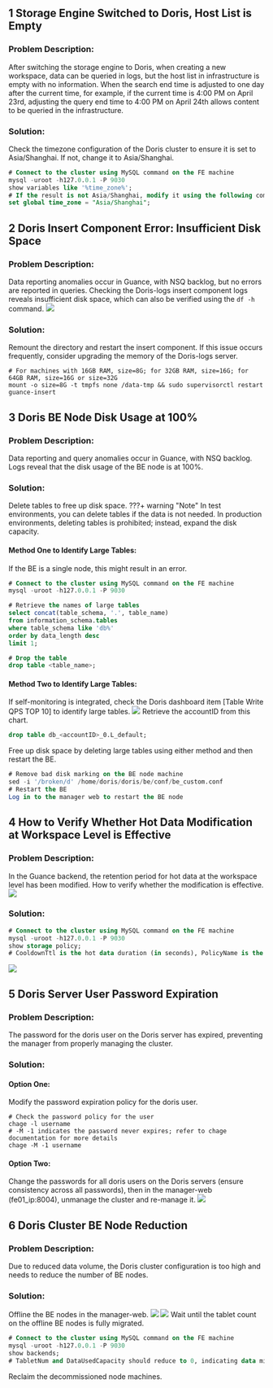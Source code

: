 ## 1 Storage Engine Switched to Doris, Host List is Empty
### Problem Description:
After switching the storage engine to Doris, when creating a new workspace, data can be queried in logs, but the host list in infrastructure is empty with no information.
When the search end time is adjusted to one day after the current time, for example, if the current time is 4:00 PM on April 23rd, adjusting the query end time to 4:00 PM on April 24th allows content to be queried in the infrastructure.

### Solution:
Check the timezone configuration of the Doris cluster to ensure it is set to Asia/Shanghai. If not, change it to Asia/Shanghai.
```sql
# Connect to the cluster using MySQL command on the FE machine
mysql -uroot -h127.0.0.1 -P 9030
show variables like '%time_zone%';
# If the result is not Asia/Shanghai, modify it using the following command
set global time_zone = "Asia/Shanghai";
```

## 2 Doris Insert Component Error: Insufficient Disk Space
### Problem Description:
Data reporting anomalies occur in Guance, with NSQ backlog, but no errors are reported in queries. Checking the Doris-logs insert component logs reveals insufficient disk space, which can also be verified using the `df -h` command.
![](img/faq-doris-1.png)

### Solution:
Remount the directory and restart the insert component. If this issue occurs frequently, consider upgrading the memory of the Doris-logs server.
```shell
# For machines with 16GB RAM, size=8G; for 32GB RAM, size=16G; for 64GB RAM, size=16G or size=32G
mount -o size=8G -t tmpfs none /data-tmp && sudo supervisorctl restart guance-insert
```

## 3 Doris BE Node Disk Usage at 100%
### Problem Description:
Data reporting and query anomalies occur in Guance, with NSQ backlog. Logs reveal that the disk usage of the BE node is at 100%.

### Solution:
Delete tables to free up disk space.
???+ warning "Note"
     In test environments, you can delete tables if the data is not needed. In production environments, deleting tables is prohibited; instead, expand the disk capacity.

#### Method One to Identify Large Tables:
If the BE is a single node, this might result in an error.
```sql
# Connect to the cluster using MySQL command on the FE machine
mysql -uroot -h127.0.0.1 -P 9030

# Retrieve the names of large tables
select concat(table_schema, '.', table_name)
from information_schema.tables
where table_schema like 'db%'
order by data_length desc
limit 1;

# Drop the table 
drop table <table_name>;
```

#### Method Two to Identify Large Tables:
If self-monitoring is integrated, check the Doris dashboard item [Table Write QPS TOP 10] to identify large tables.
![](img/faq-doris-2.png)
Retrieve the accountID from this chart.
```sql
drop table db_<accountID>_0.L_default;
```
Free up disk space by deleting large tables using either method and then restart the BE.
```sql
# Remove bad disk marking on the BE node machine
sed -i '/broken/d' /home/doris/doris/be/conf/be_custom.conf
# Restart the BE
Log in to the manager web to restart the BE node
```

## 4 How to Verify Whether Hot Data Modification at Workspace Level is Effective
### Problem Description:
In the Guance backend, the retention period for hot data at the workspace level has been modified. How to verify whether the modification is effective.
![](img/faq-doris-3.png)

### Solution:
```sql
# Connect to the cluster using MySQL command on the FE machine
mysql -uroot -h127.0.0.1 -P 9030
show storage policy;
# CooldownTtl is the hot data duration (in seconds), PolicyName is the corresponding object, and the middle number is the workspace ID
```
![](img/faq-doris-4.png)

## 5 Doris Server User Password Expiration
### Problem Description:
The password for the doris user on the Doris server has expired, preventing the manager from properly managing the cluster.

### Solution:

#### Option One:
Modify the password expiration policy for the doris user.
```shell
# Check the password policy for the user
chage -l username
# -M -1 indicates the password never expires; refer to chage documentation for more details
chage -M -1 username
```

#### Option Two:
Change the passwords for all doris users on the Doris servers (ensure consistency across all passwords), then in the manager-web (fe01_ip:8004), unmanage the cluster and re-manage it.
![](img/faq-doris-5.png)

## 6 Doris Cluster BE Node Reduction
### Problem Description:
Due to reduced data volume, the Doris cluster configuration is too high and needs to reduce the number of BE nodes.

### Solution:
Offline the BE nodes in the manager-web.
![](img/faq-doris-6.png)
![](img/faq-doris-7.png)
Wait until the tablet count on the offline BE nodes is fully migrated.
```sql
# Connect to the cluster using MySQL command on the FE machine
mysql -uroot -h127.0.0.1 -P 9030
show backends;
# TabletNum and DataUsedCapacity should reduce to 0, indicating data migration completion
```
Reclaim the decommissioned node machines.